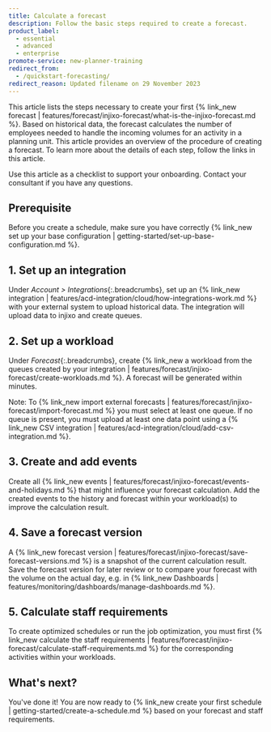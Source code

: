 ```yaml
---
title: Calculate a forecast
description: Follow the basic steps required to create a forecast.
product_label:
  - essential
  - advanced
  - enterprise
promote-service: new-planner-training
redirect_from:
  - /quickstart-forecasting/
redirect_reason: Updated filename on 29 November 2023
---
```


This article lists the steps necessary to create your first {% link_new forecast | features/forecast/injixo-forecast/what-is-the-injixo-forecast.md %}. Based on historical data, the forecast calculates the number of employees needed to handle the incoming volumes for an activity in a planning unit.
This article provides an overview of the procedure of creating a forecast. To learn more about the details of each step, follow the links in this article.

Use this article as a checklist to support your onboarding. Contact your consultant if you have any questions.

## Prerequisite

Before you create a schedule, make sure you have correctly {% link_new set up your base configuration | getting-started/set-up-base-configuration.md %}.

## 1. Set up an integration

Under _Account > Integrations_{:.breadcrumbs}, set up an {% link_new integration | features/acd-integration/cloud/how-integrations-work.md %} with your external system to upload historical data. The integration will upload data to injixo and create queues.

## 2. Set up a workload

Under _Forecast_{:.breadcrumbs}, create {% link_new a workload from the queues created by your integration | features/forecast/injixo-forecast/create-workloads.md %}. A forecast will be generated within minutes.

Note: To {% link_new import external forecasts | features/forecast/injixo-forecast/import-forecast.md %} you must select at least one queue. If no queue is present, you must upload at least one data point using a {% link_new CSV integration | features/acd-integration/cloud/add-csv-integration.md %}.

## 3. Create and add events

Create all {% link_new events | features/forecast/injixo-forecast/events-and-holidays.md %} that might influence your forecast calculation. Add the created events to the history and forecast within your workload(s) to improve the calculation result.

## 4. Save a forecast version

A {% link_new forecast version | features/forecast/injixo-forecast/save-forecast-versions.md %} is a snapshot of the current calculation result. Save the forecast version for later review or to compare your forecast with the volume on the actual day, e.g. in {% link_new Dashboards | features/monitoring/dashboards/manage-dashboards.md %}.

## 5. Calculate staff requirements

To create optimized schedules or run the job optimization, you must first {% link_new calculate the staff requirements | features/forecast/injixo-forecast/calculate-staff-requirements.md %} for the corresponding activities within your workloads.

## What's next?

You've done it! You are now ready to {% link_new create your first schedule | getting-started/create-a-schedule.md %} based on your forecast and staff requirements.
